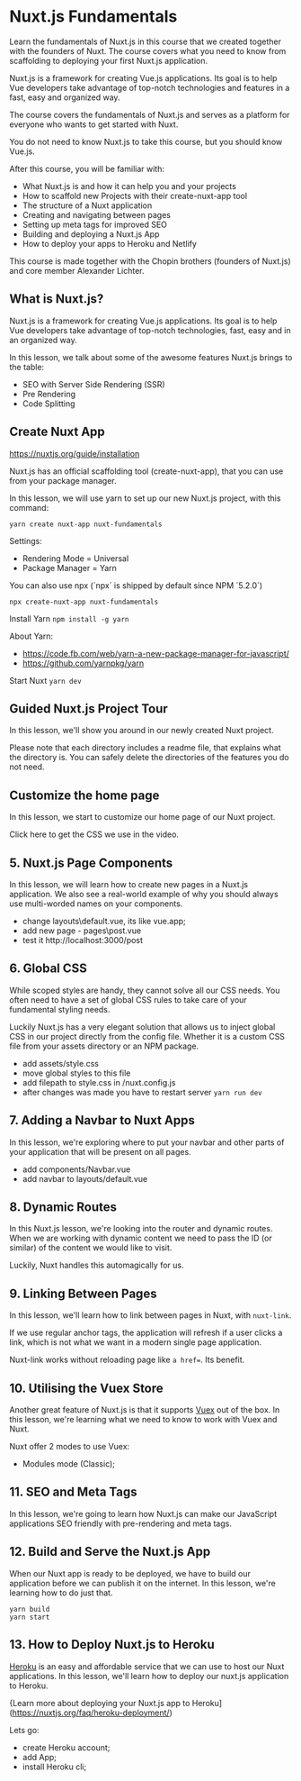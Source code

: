 # Nuxt.js Fundamentals
Learn the fundamentals of Nuxt.js in this course that we created together with the founders of Nuxt. The course covers what you need to know from scaffolding to deploying your first Nuxt.js application.

Nuxt.js is a framework for creating Vue.js applications. Its goal is to help Vue developers take advantage of top-notch technologies and features in a fast, easy and organized way.

The course covers the fundamentals of Nuxt.js and serves as a platform for everyone who wants to get started with Nuxt.

You do not need to know Nuxt.js to take this course, but you should know Vue.js.

After this course, you will be familiar with:
- What Nuxt.js is and how it can help you and your projects
- How to scaffold new Projects with their create-nuxt-app tool
- The structure of a Nuxt application
- Creating and navigating between pages
- Setting up meta tags for improved SEO
- Building and deploying a Nuxt.js App
- How to deploy your apps to Heroku and Netlify

This course is made together with the Chopin brothers (founders of Nuxt.js) and core member Alexander Lichter.

## What is Nuxt.js?

Nuxt.js is a framework for creating Vue.js applications. Its goal is to help Vue developers take advantage of top-notch technologies, fast, easy and in an organized way.

In this lesson, we talk about some of the awesome features Nuxt.js brings to the table:
- SEO with Server Side Rendering (SSR)
- Pre Rendering
- Code Splitting

## Create Nuxt App

https://nuxtjs.org/guide/installation

Nuxt.js has an official scaffolding tool (create-nuxt-app), that you can use from your package manager.

In this lesson, we will use yarn to set up our new Nuxt.js project, with this command:
```
yarn create nuxt-app nuxt-fundamentals
```

Settings:
- Rendering Mode = Universal
- Package Manager = Yarn

You can also use npx (´npx´ is shipped by default since NPM ´5.2.0´)
```
npx create-nuxt-app nuxt-fundamentals
```

Install Yarn `npm install -g yarn`

About Yarn:
- https://code.fb.com/web/yarn-a-new-package-manager-for-javascript/
- https://github.com/yarnpkg/yarn

Start Nuxt `yarn dev`

## Guided Nuxt.js Project Tour

In this lesson, we'll show you around in our newly created Nuxt project.

Please note that each directory includes a readme file, that explains what the directory is. You can safely delete the directories of the features you do not need.

## Customize the home page

In this lesson, we start to customize our home page of our Nuxt project.

Click here to get the CSS we use in the video.

## 5. Nuxt.js Page Components

In this lesson, we will learn how to create new pages in a Nuxt.js application. We also see a real-world example of why you should always use multi-worded names on your components.

- change layouts\default.vue, its like vue.app;
- add new page - pages\post.vue
- test it http://localhost:3000/post

## 6. Global CSS

While scoped styles are handy, they cannot solve all our CSS needs. You often need to have a set of global CSS rules to take care of your fundamental styling needs.

Luckily Nuxt.js has a very elegant solution that allows us to inject global CSS in our project directly from the config file. Whether it is a custom CSS file from your assets directory or an NPM package.

- add assets/style.css
- move global styles to this file
- add filepath to style.css in /nuxt.config.js
- after changes was made you have to restart server `yarn run dev`

## 7. Adding a Navbar to Nuxt Apps

In this lesson, we're exploring where to put your navbar and other parts of your application that will be present on all pages.

- add components/Navbar.vue
- add navbar to layouts/default.vue

## 8. Dynamic Routes

In this Nuxt.js lesson, we're looking into the router and dynamic routes. When we are working with dynamic content we need to pass the ID (or similar) of the content we would like to visit.

Luckily, Nuxt handles this automagically for us.

## 9. Linking Between Pages

In this lesson, we'll learn how to link between pages in Nuxt, with `nuxt-link`.

If we use regular anchor tags, the application will refresh if a user clicks a link, which is not what we want in a modern single page application.

Nuxt-link works without reloading page like `a href=`. Its benefit.

## 10. Utilising the Vuex Store

Another great feature of Nuxt.js is that it supports [Vuex](https://vuex.vuejs.org/) out of the box. In this lesson, we're learning what we need to know to work with Vuex and Nuxt.

Nuxt offer 2 modes to use Vuex:
- Modules mode (Classic);

## 11. SEO and Meta Tags

In this lesson, we're going to learn how Nuxt.js can make our JavaScript applications SEO friendly with pre-rendering and meta tags.

## 12. Build and Serve the Nuxt.js App

When our Nuxt app is ready to be deployed, we have to build our application before we can publish it on the internet. In this lesson, we're learning how to do just that.

```
yarn build
yarn start
```

## 13. How to Deploy Nuxt.js to Heroku

[Heroku](https://www.heroku.com/) is an easy and affordable service that we can use to host our Nuxt applications. In this lesson, we'll learn how to deploy our nuxt.js application to Heroku.

{Learn more about deploying your Nuxt.js app to Heroku](https://nuxtjs.org/faq/heroku-deployment/)

Lets go:
- create Heroku account;
- add App;
- install Heroku cli;
